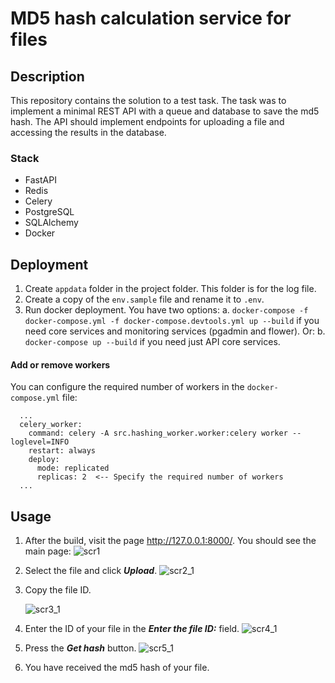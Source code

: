 # MD5 hash calculation service for files

## Description
This repository contains the solution to a test task. The task was to implement a minimal REST API with a queue and database to save the md5 hash. The API should implement endpoints for uploading a file and accessing the results in the database.

### Stack
- FastAPI
- Redis
- Celery
- PostgreSQL
- SQLAlchemy
- Docker

## Deployment
1. Create `appdata` folder in the project folder. This folder is for the log file.
2. Create a copy of the `env.sample` file and rename it to `.env`.
3. Run docker deployment. You have two options:
    a. `docker-compose -f docker-compose.yml -f docker-compose.devtools.yml up --build` if you need core services and monitoring services (pgadmin and flower). Or:
    b. `docker-compose up --build` if you need just API core services.

#### Add or remove workers
You can configure the required number of workers in the `docker-compose.yml` file:
```
  ...
  celery_worker:
    command: celery -A src.hashing_worker.worker:celery worker --loglevel=INFO
    restart: always
    deploy:
      mode: replicated
      replicas: 2  <-- Specify the required number of workers
  ...
```

## Usage
1. After the build, visit the page <http://127.0.0.1:8000/>.
You should see the main page:
![scr1](https://github.com/probodis/BG_md5_service/assets/22256398/759e31f2-56e5-4ad5-9cfc-cace31395037)

2. Select the file and click ***Upload***.
![scr2_1](https://github.com/probodis/BG_md5_service/assets/22256398/581a4cb1-721b-4f86-9674-6c54a4e48555)


3. Copy the file ID.

    ![scr3_1](https://github.com/probodis/BG_md5_service/assets/22256398/c7a727f9-1ec2-4f4d-8dab-5fa766b46a9e)


5. Enter the ID of your file in the ***Enter the file ID:*** field.
![scr4_1](https://github.com/probodis/BG_md5_service/assets/22256398/fcb0cb10-4cf2-444e-a74e-06c488325e37)

7. Press the ***Get hash*** button.
![scr5_1](https://github.com/probodis/BG_md5_service/assets/22256398/a469aee7-dceb-4008-9330-b4bc8d01fd82)

9. You have received the md5 hash of your file.

